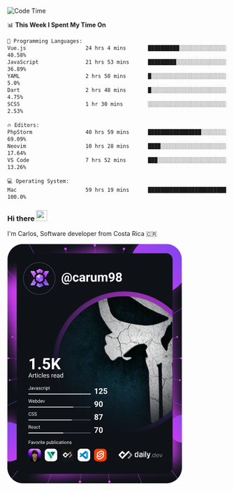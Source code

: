 
<!--START_SECTION:waka-->
![Code Time](http://img.shields.io/badge/Code%20Time-8%2C841%20hrs%2036%20mins-blue)

📊 **This Week I Spent My Time On** 

```text
💬 Programming Languages: 
Vue.js                   24 hrs 4 mins       ██████████░░░░░░░░░░░░░░░   40.58% 
JavaScript               21 hrs 53 mins      █████████░░░░░░░░░░░░░░░░   36.89% 
YAML                     2 hrs 58 mins       █░░░░░░░░░░░░░░░░░░░░░░░░   5.0% 
Dart                     2 hrs 48 mins       █░░░░░░░░░░░░░░░░░░░░░░░░   4.75% 
SCSS                     1 hr 30 mins        ░░░░░░░░░░░░░░░░░░░░░░░░░   2.53%

🔥 Editors: 
PhpStorm                 40 hrs 59 mins      █████████████████░░░░░░░░   69.09% 
Neovim                   10 hrs 28 mins      ████░░░░░░░░░░░░░░░░░░░░░   17.64% 
VS Code                  7 hrs 52 mins       ███░░░░░░░░░░░░░░░░░░░░░░   13.26%

💻 Operating System: 
Mac                      59 hrs 19 mins      █████████████████████████   100.0%

```


<!--END_SECTION:waka-->

### Hi there <img src="https://media.giphy.com/media/hvRJCLFzcasrR4ia7z/giphy.gif" width="25px" height="25px">

I'm Carlos, Software developer from Costa Rica 🇨🇷

<a href="https://app.daily.dev/carum98"><img src="https://github.com/carum98/carum98/blob/main/devcard.svg" width="400" alt="Carlos Umaña Acevedo's Dev Card"/></a>
